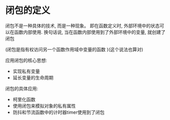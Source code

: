 # 闭包的定义

 闭包不是一种具体的技术, 而是一种现象。 即在函数定义时, 外部环境中的状态可以在函数内部使用. 换句话说, 当在函数内部使用到了外部环境中的变量, 就创建了闭包

(闭包是指有权访问另一个函数作用域中变量的函数 )(这个说法也算对)

应用闭包的核心思想:

- 实现私有变量
- 延长变量的生命周期

闭包的具体应用:

- 柯里化函数
- 使用闭包来模拟对象的私有属性
- 防抖和节流函数中的计时器timer使用到了闭包



